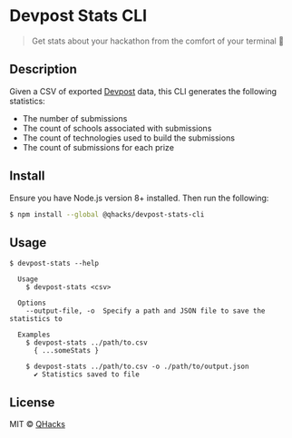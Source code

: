 # Devpost Stats CLI

> Get stats about your hackathon from the comfort of your terminal :rocket:

## Description

Given a CSV of exported [Devpost](https://devpost.com) data, this CLI generates the following statistics:
- The number of submissions
- The count of schools associated with submissions
- The count of technologies used to build the submissions
- The count of submissions for each prize

## Install

Ensure you have Node.js version 8+ installed. Then run the following:

```bash
$ npm install --global @qhacks/devpost-stats-cli
```
   
## Usage

```
$ devpost-stats --help

  Usage
    $ devpost-stats <csv>
      
  Options
    --output-file, -o  Specify a path and JSON file to save the statistics to
    
  Examples
    $ devpost-stats ../path/to.csv
      { ...someStats }
    
    $ devpost-stats ../path/to.csv -o ./path/to/output.json
      ✔ Statistics saved to file
```   

## License

MIT © [QHacks](https://github.com/qhacks)